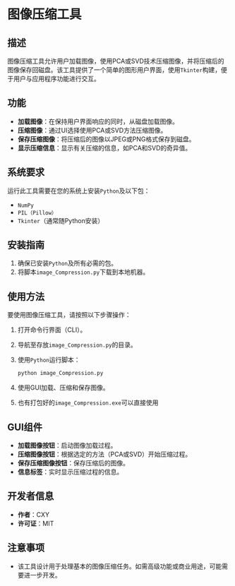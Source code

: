 
# 图像压缩工具

## 描述
图像压缩工具允许用户加载图像，使用PCA或SVD技术压缩图像，并将压缩后的图像保存回磁盘。该工具提供了一个简单的图形用户界面，使用``Tkinter``构建，便于用户与应用程序功能进行交互。

## 功能
- **加载图像**：在保持用户界面响应的同时，从磁盘加载图像。
- **压缩图像**：通过UI选择使用PCA或SVD方法压缩图像。
- **保存压缩图像**：将压缩后的图像以JPEG或PNG格式保存到磁盘。
- **显示压缩信息**：显示有关压缩的信息，如PCA和SVD的奇异值。

## 系统要求
运行此工具需要在您的系统上安装``Python``及以下包：
- ``NumPy``
- ``PIL（Pillow）``
- ``Tkinter``（通常随Python安装）

## 安装指南
1. 确保已安装``Python``及所有必需的包。
2. 将脚本`image_Compression.py`下载到本地机器。

## 使用方法
要使用图像压缩工具，请按照以下步骤操作：
1. 打开命令行界面（CLI）。

2. 导航至存放`image_Compression.py`的目录。

3. 使用``Python``运行脚本：
   ```bash
   python image_Compression.py
   ```
   
4. 使用GUI加载、压缩和保存图像。

5. 也有打包好的``image_Compression.exe``可以直接使用

## GUI组件
- **加载图像按钮**：启动图像加载过程。
- **压缩图像按钮**：根据选定的方法（PCA或SVD）开始压缩过程。
- **保存压缩图像按钮**：保存压缩后的图像。
- **信息标签**：实时显示压缩过程的信息。

## 开发者信息
- **作者**：CXY
- **许可证**：MIT

## 注意事项
- 该工具设计用于处理基本的图像压缩任务。如需高级功能或商业用途，可能需要进一步开发。
